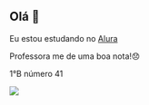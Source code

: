## Olá 👋
Eu estou estudando no [Alura](htts://ww.alura.com.br)

Professora me de uma boa nota!😞

1°B número 41 


![](https://media1.tenor.com/m/G9qmH_P1nbsAAAAd/angry-angry-cat.gif)
